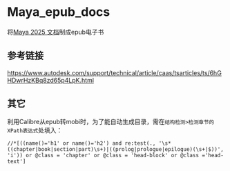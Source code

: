 # Maya_epub_docs

将[Maya 2025 文档](https://help.autodesk.com/view/MAYAUL/2025/CHS/)制成epub电子书


## 参考链接

<https://www.autodesk.com/support/technical/article/caas/tsarticles/ts/6hGHDwrHzKBq8zd65p4LpK.html>

## 其它

利用Calibre从epub转mobi时，为了能自动生成目录，需在`结构检测>检测章节的XPath表达式`处填入：

```
//*[((name()='h1' or name()='h2') and re:test(., '\s*((chapter|book|section|part)\s+)|((prolog|prologue|epilogue)(\s+|$))', 'i')) or @class = 'chapter' or @class = 'head-block' or @class ='head-text']
```